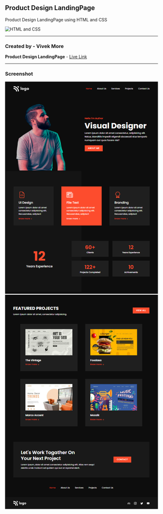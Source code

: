 ## Product Design LandingPage

Product Design LandingPage using HTML and CSS

![HTML and CSS](https://img.shields.io/badge/HTML-CSS-success)

---

### Created by - Vivek More

**Product Design LandingPage** - [Live Link](https://mrvivekmore-product-design-landingpag.netlify.app/)

---

### Screenshot

![Project Screenshot](./screenshot/Screenshot-01.png)
![Project Screenshot](./screenshot/Screenshot-02.png)
